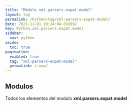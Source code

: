 ```yaml
---
title: "Módulo xml.parsers.expat.model"
layout: tag
permalink: /Python/tag/xml-parsers-expat-model/
date: 2021-11-01 10:24:04.016992
key: Python.xml.parsers.expat.model
sidebar: 
  nav: python
aside: 
  toc: true
pagination: 
  enabled: true
  tag: "xml-parsers-expat-model"
  permalink: /:num/
---
```


<h2>Modulos</h2>
Todos los elementos del modulo <strong>xml.parsers.expat.model</strong>
